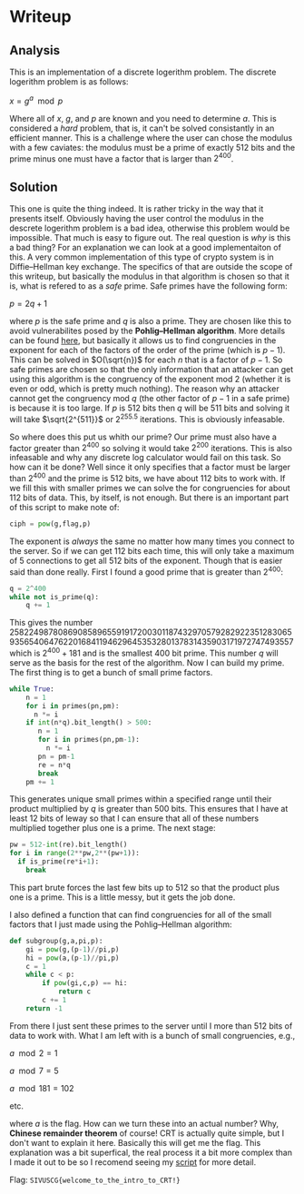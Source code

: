 
# Writeup
## Analysis

This is an implementation of a discrete logerithm problem. The discrete logerithm problem is as follows:

$x = g^a \mod p$

Where all of $x$, $g$, and $p$ are known and you need to determine $a$. This is considered a *hard* problem, that is, it can't be solved consistantly in an efficient manner.
This is a challenge where the user can chose the modulus with a few caviates: the modulus must be a prime of exactly 512 bits and the prime minus one must have a factor that is larger than $2^{400}$.

## Solution 

This one is quite the thing indeed. It is rather tricky in the way that it presents itself. Obviously having the user control the modulus in the descrete logerithm problem is a bad idea, otherwise this problem would be impossible. That much is easy to figure out. The real question is *why* is this a bad thing? For an explanation we can look at a good implementaiton of this. A very common implementation of this type of crypto system is in Diffie–Hellman key exchange. The specifics of that are outside the scope of this writeup, but basically the modulus in that algorithm is chosen so that it is, what is refered to as a *safe* prime. Safe primes have the following form:

$p = 2q + 1$

where $p$ is the safe prime and $q$ is also a prime. They are chosen like this to avoid vulnerabilites posed by the **Pohlig–Hellman algorithm**. More details can be found [here](https://en.wikipedia.org/wiki/Pohlig%E2%80%93Hellman_algorithm), but basically it allows us to find congruencies in the exponent for each of the factors of the order of the prime (which is $p-1$). This can be solved in $O(\sqrt{n})$ for each $n$ that is a factor of $p-1$. So safe primes are chosen so that the only information that an attacker can get using this algorithm is the congruency of the exponent mod 2 (whether it is even or odd, which is pretty much nothing). The reason why an attacker cannot get the congruency mod $q$ (the other factor of $p-1$ in a safe prime) is because it is too large. If $p$ is 512 bits then $q$ will be 511 bits and solving it will take $\sqrt{2^{511}}$ or $2^{255.5}$ iterations. This is obviously infeasable. 

So where does this put us whith our prime? Our prime must also have a factor greater than $2^{400}$ so solving it would take $2^{200}$ iterations. This is also infeasable and why any discrete log calculator would fail on this task. So how can it be done? Well since it only specifies that a factor must be larger than $2^{400}$
and the prime is 512 bits, we have about 112 bits to work with. If we fill this with smaller primes we can solve the for congruencies for about 112 bits of data. This, by itself, is not enough. But there is an important part of this script to make note of:
```python
ciph = pow(g,flag,p)
```
The exponent is *always* the same no matter how many times you connect to the server.  So if we can get 112 bits each time, this will only take a maximum of 5 connections to get all 512 bits of the exponent. Though that is easier said than done really. First I found a good prime that is greater than $2^{400}$:
```python
q = 2^400
while not is_prime(q):
    q += 1
```
This gives the number $2582249878086908589655919172003011874329705792829223512830659356540647622016841194629645353280137831435903171972747493557$ which is $2^{400} + 181$ and is the smallest 400 bit prime. This number $q$ will serve as the basis for the rest of the algorithm. Now I can build my prime. The first thing is to get a bunch of small prime factors.
```python
while True:
    n = 1
    for i in primes(pn,pm):
      n *= i
    if int(n*q).bit_length() > 500:
       n = 1
       for i in primes(pn,pm-1):
         n *= i
       pn = pm-1
       re = n*q
       break
    pm += 1
```
This generates unique small primes within a specified range until their product multiplied by $q$ is greater than 500 bits. This ensures that I have at least 12 bits of leway so that I can ensure that all of these numbers multiplied together plus one is a prime. The next stage:
```python
pw = 512-int(re).bit_length()
for i in range(2**pw,2**(pw+1)):
  if is_prime(re*i+1):
    break
```
This part brute forces the last few bits up to 512 so that the product plus one is a prime. This is a little messy, but it gets the job done. 

I also defined a function that can find congruencies for all of the small factors that I just made using the Pohlig–Hellman algorithm:
```python
def subgroup(g,a,pi,p):
    gi = pow(g,(p-1)//pi,p)
    hi = pow(a,(p-1)//pi,p)
    c = 1
    while c < p:
        if pow(gi,c,p) == hi:
            return c
        c += 1
    return -1
```

From there I just sent these primes to the server until I more than 512 bits of data to work with. What I am left with is a bunch of small congruencies, e.g., 

$a \mod 2 = 1$

$a \mod 7 = 5$

$a \mod 181 = 102$

etc.

where $a$ is the flag. How can we turn these into an actual number? Why, **Chinese remainder theorem** of course! CRT is actually quite simple, but I don't want to explain it here. Basically this will get me the flag. This explanation was a bit superfical, the real process it a bit more complex than I made it out to be so I recomend seeing my [script](pohlig_parital.sage) for more detail.

Flag: `SIVUSCG{welcome_to_the_intro_to_CRT!}`